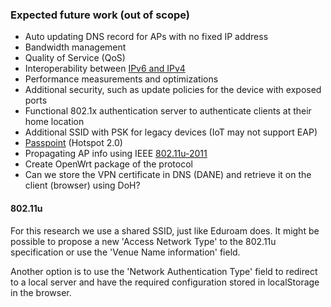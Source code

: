 ### Expected future work (out of scope)

- Auto updating DNS record for APs with no fixed IP address
- Bandwidth management
- Quality of Service (QoS)
- Interoperability between [IPv6 and IPv4](https://en.wikipedia.org/wiki/IPv6_transition_mechanism)
- Performance measurements and optimizations
- Additional security, such as update policies for the device with exposed ports
- Functional 802.1x authentication server to authenticate clients at their home location
- Additional SSID with PSK for legacy devices (IoT may not support EAP)
- [Passpoint](https://www.wi-fi.org/discover-wi-fi/passpoint) (Hotspot 2.0)
- Propagating AP info using IEEE [802.11u\-2011](https://webresources.ruckuswireless.com/pdf/wp/wp-how-interworking-works.pdf)
- Create OpenWrt package of the protocol
- Can we store the VPN certificate in DNS (DANE) and retrieve it on the client (browser) using DoH?

#### 802.11u

For this research we use a shared SSID,
just like Eduroam does.
It might be possible to propose a new
'Access Network Type' to the 802.11u specification
or use the 'Venue Name information' field.

Another option is to use the
'Network Authentication Type' field to redirect to a local server
and have the required configuration stored in localStorage in the browser.

